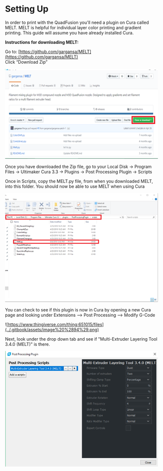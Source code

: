 # Setting Up

In order to print with the QuadFusion you'll need a plugin on Cura called MELT. MELT is helpful for individual layer color printing and gradient printing. This guide will assume you have already installed Cura. 



**Instructions for downloading MELT:**

Go to: [https://github.com/gargansa/MELT](https://github.com/gargansa/MELT)  
Click “Download Zip”

![](../.gitbook/assets/image%20%2889%29.png)

Once you have downloaded the Zip file, go to your Local Disk → Program Files → Ultimaker Cura 3.3 → Plugins → Post Processing Plugin → Scripts

Once in Scripts, copy the MELT.py file, from when you downloaded MELT, into this folder. You should now be able to use MELT when using Cura

![](../.gitbook/assets/image%20%2823%29.png)

You can check to see if this plugin is now in Cura by opening a new Cura page and looking under Extensions --&gt; Post Processing --&gt; Modify G-Code

![https://www.thingiverse.com/thing:651015/files](../.gitbook/assets/image%20%2894%29.png)

Next, look under the drop down tab and see if "Multi-Extruder Layering Tool 3.4.0 \(MELT\)" is there.

![](../.gitbook/assets/image%20%2875%29.png)

